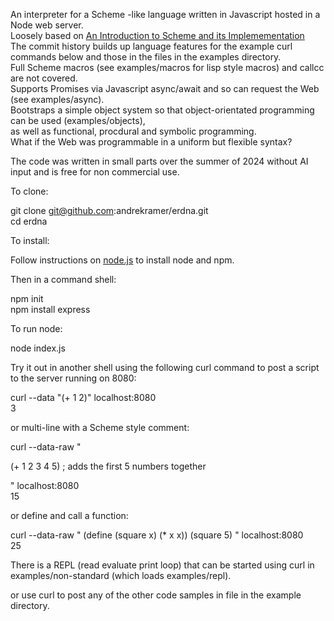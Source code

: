 An interpreter for a Scheme -like language written in Javascript hosted in a Node web server.  
Loosely based on
[An Introduction to Scheme and its Implemementation](https://docs.scheme.org/schintro/schintro_toc.html)  
The commit history builds up language features for the example curl commands below
and those in the files in the examples directory.  
Full Scheme macros (see examples/macros for lisp style macros) and callcc are not covered.  
Supports Promises via Javascript async/await and so can request the Web (see examples/async).  
Bootstraps a simple object system so that object-orientated programming can be used (examples/objects),  
as well as functional, procdural and symbolic programming.   
What if the Web was programmable in a uniform but flexible syntax?  

The code was written in small parts over the summer of 2024 without AI input and is free for non commercial use.  

To clone:

git clone git@github.com:andrekramer/erdna.git  
cd erdna  

To install:  

Follow instructions on [node.js](https://nodejs.org/en/download/package-manager) to install node and npm.  

Then in a command shell:  

npm init  
npm install express  

To run node:  

node index.js   

Try it out in another shell using the following curl command to post a script to the server running on 8080:  

curl --data "(+ 1 2)" localhost:8080    
3   

or multi-line with a Scheme style comment:    

curl --data-raw " 

 (+ 1 2 3 4 5) ; adds the first 5 numbers together   

" localhost:8080    
15  

or define and call a function:

curl --data-raw " 
(define (square x) (* x x))
(square 5)
" localhost:8080    
25

There is a REPL (read evaluate print loop) that can be started using curl in 
examples/non-standard (which loads examples/repl).    

or use curl to post any of the other code samples in file in the example directory.  
  
